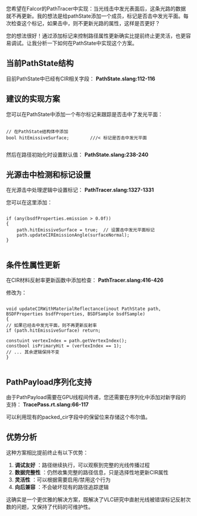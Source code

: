 

您希望在Falcor的PathTracer中实现：当光线击中发光表面后，这条光路的数据就不再更新。我的想法是给pathState添加一个成员，标记是否击中发光平面。每次检查这个标记，如果击中，则不更新光路的属性，这样是否更好？

您的想法很好！通过添加标记来控制路径属性更新确实比提前终止更灵活，也更容易调试。让我分析一下如何在PathState中实现这个方案。

## 当前PathState结构

目前PathState中已经有CIR相关字段： **PathState.slang:112-116**

## 建议的实现方案

您可以在PathState中添加一个布尔标记来跟踪是否击中了发光平面：

<pre class="px-2 py-1.5 has-[code]:rounded-md has-[code]:!bg-[#e5e5e5] has-[div]:bg-transparent has-[div]:!p-0 has-[code]:text-stone-900 dark:has-[code]:!bg-[#242424] has-[code]:dark:text-white [&_code]:block [&_code]:border-none [&_code]:bg-transparent [&_code]:p-0"><pre><code><span>// 在PathState结构体中添加  </span><span>
</span><span></span><span>bool</span><span> hitEmissiveSurface;        </span><span>///< 标记是否击中发光平面</span></code></pre></pre>

然后在路径初始化时设置默认值： **PathState.slang:238-240**

## 光源击中检测和标记设置

在光源击中处理逻辑中设置标记： **PathTracer.slang:1327-1331**

您可以在这里添加：

<pre class="px-2 py-1.5 has-[code]:rounded-md has-[code]:!bg-[#e5e5e5] has-[div]:bg-transparent has-[div]:!p-0 has-[code]:text-stone-900 dark:has-[code]:!bg-[#242424] has-[code]:dark:text-white [&_code]:block [&_code]:border-none [&_code]:bg-transparent [&_code]:p-0"><pre><code><span>if</span><span> (any(bsdfProperties.emission > </span><span>0.0</span><span>f))
</span>{
    path.hitEmissiveSurface = true;  // 设置击中发光平面标记
<span>    path.updateCI</span><span>REmissionAngle(surfaceNormal);  </span><span>
</span>}</code></pre></pre>

## 条件性属性更新

在CIR材料反射率更新函数中添加检查： **PathTracer.slang:416-426**

修改为：

<pre class="px-2 py-1.5 has-[code]:rounded-md has-[code]:!bg-[#e5e5e5] has-[div]:bg-transparent has-[div]:!p-0 has-[code]:text-stone-900 dark:has-[code]:!bg-[#242424] has-[code]:dark:text-white [&_code]:block [&_code]:border-none [&_code]:bg-transparent [&_code]:p-0"><pre><code><span>void</span><span> updateCIRWithMaterialReflectance(</span><span>inout</span><span> PathState path, BSDFProperties bsdfProperties, BSDFSample bsdfSample)
</span>{
<span></span><span>// 如果已经击中发光平面，则不再更新反射率  </span><span>
</span><span></span><span>if</span><span> (path.hitEmissiveSurface) </span><span>return</span><span>;
</span>
<span></span><span>const</span><span></span><span>uint</span><span> vertexIndex = path.getVertexIndex();
</span><span></span><span>const</span><span></span><span>bool</span><span> isPrimaryHit = (vertexIndex == </span><span>1</span><span>);
</span><span></span><span>// ... 其余逻辑保持不变  </span><span>
</span>}</code></pre></pre>

## PathPayload序列化支持

由于PathPayload需要在GPU线程间传递，您还需要在序列化中添加对新字段的支持： **TracePass.rt.slang:66-117**

可以利用现有的packed_cir字段中的保留位来存储这个布尔值。

## 优势分析

这种方案相比提前终止有以下优势：

1. **调试友好** ：路径继续执行，可以观察到完整的光线传播过程
2. **数据完整性** ：仍然收集完整的路径信息，只是选择性地更新CIR属性
3. **灵活性** ：可以根据需要启用/禁用这个行为
4. **向后兼容** ：不会破坏现有的路径追踪逻辑

这确实是一个更优雅的解决方案，既解决了VLC研究中直射光线被错误标记反射次数的问题，又保持了代码的可维护性。
